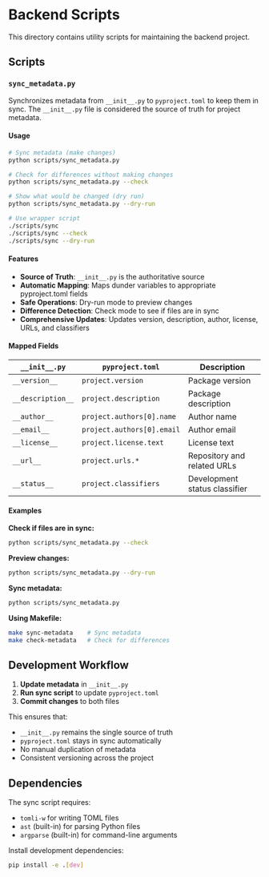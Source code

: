 # Backend Scripts

This directory contains utility scripts for maintaining the backend project.

## Scripts

### `sync_metadata.py`

Synchronizes metadata from `__init__.py` to `pyproject.toml` to keep them in sync.
The `__init__.py` file is considered the source of truth for project metadata.

#### Usage

```bash
# Sync metadata (make changes)
python scripts/sync_metadata.py

# Check for differences without making changes
python scripts/sync_metadata.py --check

# Show what would be changed (dry run)
python scripts/sync_metadata.py --dry-run

# Use wrapper script
./scripts/sync
./scripts/sync --check
./scripts/sync --dry-run
```

#### Features

- **Source of Truth**: `__init__.py` is the authoritative source
- **Automatic Mapping**: Maps dunder variables to appropriate pyproject.toml fields
- **Safe Operations**: Dry-run mode to preview changes
- **Difference Detection**: Check mode to see if files are in sync
- **Comprehensive Updates**: Updates version, description, author, license, URLs, and classifiers

#### Mapped Fields

| `__init__.py` | `pyproject.toml` | Description |
|---------------|------------------|-------------|
| `__version__` | `project.version` | Package version |
| `__description__` | `project.description` | Package description |
| `__author__` | `project.authors[0].name` | Author name |
| `__email__` | `project.authors[0].email` | Author email |
| `__license__` | `project.license.text` | License text |
| `__url__` | `project.urls.*` | Repository and related URLs |
| `__status__` | `project.classifiers` | Development status classifier |

#### Examples

**Check if files are in sync:**
```bash
python scripts/sync_metadata.py --check
```

**Preview changes:**
```bash
python scripts/sync_metadata.py --dry-run
```

**Sync metadata:**
```bash
python scripts/sync_metadata.py
```

**Using Makefile:**
```bash
make sync-metadata    # Sync metadata
make check-metadata   # Check for differences
```

## Development Workflow

1. **Update metadata** in `__init__.py`
2. **Run sync script** to update `pyproject.toml`
3. **Commit changes** to both files

This ensures that:
- `__init__.py` remains the single source of truth
- `pyproject.toml` stays in sync automatically
- No manual duplication of metadata
- Consistent versioning across the project

## Dependencies

The sync script requires:
- `tomli-w` for writing TOML files
- `ast` (built-in) for parsing Python files
- `argparse` (built-in) for command-line arguments

Install development dependencies:
```bash
pip install -e .[dev]
```
